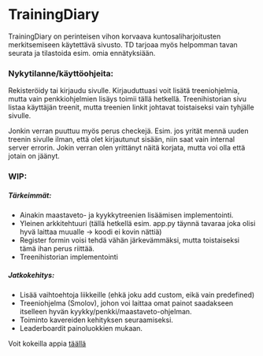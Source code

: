 # TrainingDiary

TrainingDiary on perinteisen vihon korvaava kuntosaliharjoitusten merkitsemiseen käytettävä sivusto.
TD tarjoaa myös helpomman tavan seurata ja tilastoida esim. omia ennätyksiään. 

### Nykytilanne/käyttöohjeita:

Rekisteröidy tai kirjaudu sivulle. Kirjauduttuasi voit lisätä treeniohjelmia, mutta vain penkkiohjelmien lisäys toimii tällä hetkellä. 
Treenihistorian sivu listaa käyttäjän treenit, mutta treenien linkit johtavat toistaiseksi vain tyhjälle sivulle.

Jonkin verran puuttuu myös perus checkejä. Esim. jos yrität mennä uuden treenin sivulle ilman, että olet kirjautunut sisään, niin saat vain internal server errorin. Jokin verran olen yrittänyt näitä korjata, mutta voi olla että jotain on jäänyt.

### WIP:

##### Tärkeimmät:

- Ainakin maastaveto- ja kyykkytreenien lisäämisen implementointi.
- Yleinen arkkitehtuuri (tällä hetkellä esim. app.py täynnä tavaraa joka olisi hyvä laittaa muualle -> koodi ei kovin nättiä)
- Register formin voisi tehdä vähän järkevämmäksi, mutta toistaiseksi tämä ihan perus riittää.
- Treenihistorian implementointi

##### Jatkokehitys:

- Lisää vaihtoehtoja liikkeille (ehkä joku add custom, eikä vain predefined)
- Treeniohjelma (Smolov), johon voi laittaa omat painot saadakseen itselleen hyvän kyykky/penkki/maastaveto-ohjelman.
- Toiminto kavereiden kehityksen seuraamiseksi.
- Leaderboardit painoluokkien mukaan.

Voit kokeilla appia [täällä](https://tsoha-trainingdiary.herokuapp.com/)
